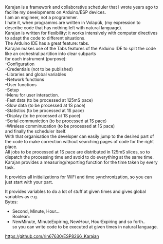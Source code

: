 Karajan is a framework and collaborative scheduler that I wrote years ago to facilite my developments on Arduino/ESP devices.  
I am an engineer, not a programmer.   
I hate it, when programms are written in Volapük, (my expression to describe code that has nothing left with natural language).  
Karajan is written for flexibility: it works intensively with computer directives to adapt the code to different 
situations.  
The Arduino IDE has a great feature: tabs.  
Karajan makes use of the Tabs features of the Arduino IDE to split the code like an orchestral partition into clear subparts  
for each instrument (purpose):  
-Configuration  
-Credentials (not to be published)  
-Libraries and global variables  
-Network functions  
-User functions  
-Setup  
-Menu for user interaction.  
-Fast data (to be processed at 125mS pace)  
-Slow data (to be processed at 1S pace)  
-Statistics (to be processed at 1S pace)  
-Display (to be processed at 1S pace)  
-Serial communiction (to be processed at 1S pace)  
-Wireless comminucation (to be processed at 1S pace)  
and finally the scheduler itself.  
With that organisation the developer can easily jump to the desired part of the code to make correction without searching pages of code for the right place.  
All jobs to be processed at 1S pace are distributed in 125mS slices, so to dispatch the processing time and avoid to do 
everything at the same time.  
Karajan provides a measuring/reporting function for the time taken by every task.  

It provides all initializations for WiFi and time synchronization, so you can just start with your part.  

It provides variables to do a lot of stuff at given times and gives global variables as e.g.  
Bytes:  
- Second, Minute, Hour...  
Boolean:  
- NewMinute, MinuteExpiring, NewHour, HourExpiring and so forth..  
so you can write code to be executed at given times in natural language.  

https://github.com/rin67630/ESP8266_Karajan
